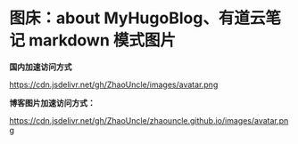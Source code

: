 # 图床：about MyHugoBlog、有道云笔记 markdown 模式图片

**国内加速访问方式**

https://cdn.jsdelivr.net/gh/ZhaoUncle/images/avatar.png

**博客图片加速访问方式：**

https://cdn.jsdelivr.net/gh/ZhaoUncle/zhaouncle.github.io/images/avatar.png
